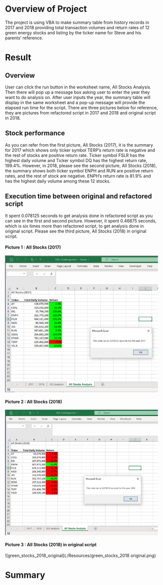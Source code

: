 # Overview of Project
The project is using VBA to make summary table from history records in 2017 and 2018 providing total transaction volumes and return rates of 12 green energy stocks and listing by the ticker name for Steve and his parents’ reference. 
# Result
## Overview
User can click the run button in the worksheet name, All Stocks Analysis. Then there will pop up a message box asking user to enter the year they want to do analysis on. After user inputs the year, the summary table will display in the same worksheet and a pop-up message will provide the elapsed run time for the script. There are three pictures below for reference, they are pictures from refactored script in 2017 and 2018 and original script in 2018.

## Stock performance
As you can refer from the first picture, All Stocks (2017), it is the summary for 2017 which shows only ticker symbol TERP’s return rate is negative and the rest of stocks are positive return rate. Ticker symbol FSLR has the highest daily volume and Ticker symbol DQ has the highest return rate, 199.4%.
However, in 2018, please see the second picture, All Stocks (2018), the summary shows both ticker symbol ENPH and RUN are positive return rates, and the rest of stock are negative. ENPH’s return rate is 81.9% and has the highest daily volume among these 12 stocks.

## Execution time between original and refactored script
It spent 0.078125 seconds to get analysis done in refactored script as you can see in the first and second picture. However, it spent 0.46875 seconds, which is six times more than refactored script, to get analysis done in original script. Please see the third picture, All Stocks (2018) in original script. 

#### Picture 1 : All Stocks (2017)
![VBA_Challenge_2017](./Resources/VBA_Challenge_2017.png)

#### Picture 2 : All Stocks (2018)
![VBA_Challenge_2018](./Resources/VBA_Challenge_2018.png)

#### Picture 3 : All Stocks (2018) in original script
![green_stocks_2018_original](./Resources/green_stocks_2018 original.png)

# Summary
